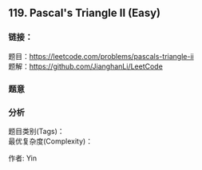 ## 119. Pascal's Triangle II (Easy)

### **链接**：
题目：https://leetcode.com/problems/pascals-triangle-ii  
题解：https://github.com/JianghanLi/LeetCode

### **题意**



### **分析**  
题目类别(Tags)：  
最优复杂度(Complexity)：  



作者: Yin
